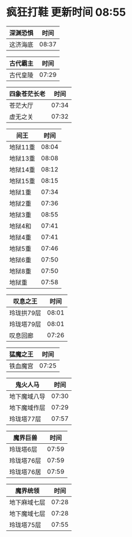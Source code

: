 # 疯狂打鞋 更新时间 08:55

| 深渊恐惧   | 时间    |
|--------|-------|
| 这济海底 | 08:37 |

| 古代霸主   | 时间    |
|--------|-------|
| 古代皇陵 | 07:29 |

| 四象苍茫长老   | 时间    |
|--------|-------|
| 苍茫大厅 | 07:34 |
| 虚无之关 | 07:32 |

| 间王   | 时间    |
|--------|-------|
| 地狱11重 | 08:04 |
| 地狱13重 | 08:08 |
| 地狱14重 | 08:12 |
| 地狱15重 | 08:15 |
| 地狱1重 | 07:34 |
| 地狱2重 | 07:36 |
| 地狱3重 | 08:55 |
| 地狱4和 | 07:41 |
| 地狱4重 | 07:41 |
| 地狱5重 | 07:46 |
| 地狱6重 | 07:50 |
| 地狱8重 | 07:50 |
| 地狱重 | 07:58 |

| 叹息之王   | 时间    |
|--------|-------|
| 玲珑拱79层 | 08:01 |
| 玲珑塔79层 | 08:01 |
| 叹息回廊 | 07:26 |

| 猛魔之王   | 时间    |
|--------|-------|
| 铁血魔宫 | 07:25 |

| 鬼火人马   | 时间    |
|--------|-------|
| 地下魔域八导 | 07:30 |
| 地下魔域作层 | 07:29 |
| 玲珑塔77层 | 07:57 |

| 魔界巨兽   | 时间    |
|--------|-------|
| 玲珑塔6层 | 07:59 |
| 玲珑塔76层 | 07:59 |
| 玲珑塔76居 | 07:59 |

| 魔界统领   | 时间    |
|--------|-------|
| 地下麻域七层 | 07:28 |
| 地下魔域七层 | 07:28 |
| 玲珑塔75层 | 07:55 |